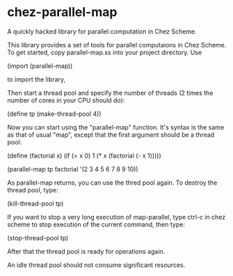 # chez-parallel-map
A quickly hacked library for parallel computation in Chez Scheme.

This library provides a set of tools for parallel computaions in Chez Scheme. To get started, copy parallel-map.ss into your project directory. Use 

(import (parallel-map))

to import the library,

Then start a thread pool and specify the number of threads (2 times the number of cores in your CPU should do):

(define tp (make-thread-pool 4))

Now you can start using the "parallel-map" function. It's syntax is the same as that of usual "map", except that the first argument should be a thread pool:

(define (factorial x)
  (if (= x 0)
      1
      (* x (factorial (- x 1)))))

(parallel-map tp factorial '(2 3 4 5 6 7 8 9 10)) 

As parallel-map returns, you can use the thred pool again. To destroy the thread pool, type: 

(kill-thread-pool tp)

If you want to stop a very long execution of map-parallel, type ctrl-c in chez scheme to stop execution of the current command, then type:

(stop-thread-pool tp)

After that the thread pool is ready for operations again.

An idle thread pool should not consume significant resources.



